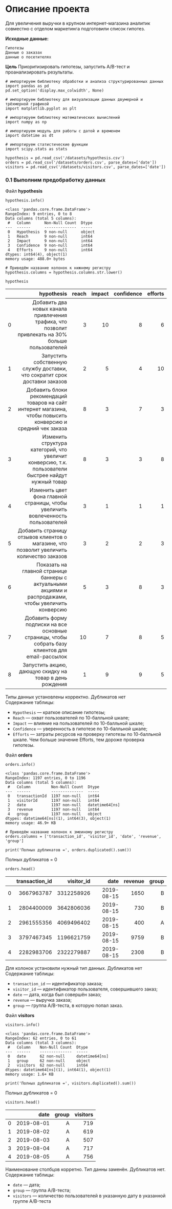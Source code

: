 # Описание проекта

Для увеличения выручки в крупном интернет-магазина аналитик совместно с отделом маркетинга подготовили список гипотез.

**Исходные данные:**

    Гипотезы
    Данные о заказах
    данные о посетителях

**Цель** Приоритизировать гипотезы, запустить A/B-тест и проанализировать результаты. 

```
# импортируем библиотеку обработки и анализа структурированных данных
import pandas as pd
pd.set_option('display.max_colwidth', None)

# импортируем библиотеку для визуализации данных двумерной и трёхмерной графикой
import matplotlib.pyplot as plt

# импортируем библиотеку математических вычислений
import numpy as np

# импортируем модуль для работы с датой и временем
import datetime as dt

# импортируем статистические функции
import scipy.stats as stats
```
```
hypothesis = pd.read_csv('/datasets/hypothesis.csv')
orders = pd.read_csv('/datasets/orders.csv', parse_dates=['date'])
visitors = pd.read_csv('/datasets/visitors.csv', parse_dates=['date'])
```
### 0.1 Выполним предобработку данных

Файл **hypothesis**
```
hypothesis.info()
```
```
<class 'pandas.core.frame.DataFrame'>
RangeIndex: 9 entries, 0 to 8
Data columns (total 5 columns):
 #   Column      Non-Null Count  Dtype 
---  ------      --------------  ----- 
 0   Hypothesis  9 non-null      object
 1   Reach       9 non-null      int64 
 2   Impact      9 non-null      int64 
 3   Confidence  9 non-null      int64 
 4   Efforts     9 non-null      int64 
dtypes: int64(4), object(1)
memory usage: 488.0+ bytes
```
```
# Приведём название колонок к нижнему регистру
hypothesis.columns = hypothesis.columns.str.lower()
```
```
hypothesis
```
|   |                                                                                                   hypothesis | reach | impact | confidence | efforts |
|--:|-------------------------------------------------------------------------------------------------------------:|------:|-------:|-----------:|--------:|
| 0 | Добавить два новых канала привлечения трафика, что позволит привлекать на 30% больше пользователей           | 3     | 10     | 8          | 6       |
| 1 | Запустить собственную службу доставки, что сократит срок доставки заказов                                    | 2     | 5      | 4          | 10      |
| 2 | Добавить блоки рекомендаций товаров на сайт интернет магазина, чтобы повысить конверсию и средний чек заказа | 8     | 3      | 7          | 3       |
| 3 | Изменить структура категорий, что увеличит конверсию, т.к. пользователи быстрее найдут нужный товар          | 8     | 3      | 3          | 8       |
| 4 | Изменить цвет фона главной страницы, чтобы увеличить вовлеченность пользователей                             | 3     | 1      | 1          | 1       |
| 5 | Добавить страницу отзывов клиентов о магазине, что позволит увеличить количество заказов                     | 3     | 2      | 2          | 3       |
| 6 | Показать на главной странице баннеры с актуальными акциями и распродажами, чтобы увеличить конверсию         | 5     | 3      | 8          | 3       |
| 7 | Добавить форму подписки на все основные страницы, чтобы собрать базу клиентов для email-рассылок             | 10    | 7      | 8          | 5       |
| 8 | Запустить акцию, дающую скидку на товар в день рождения                                                      | 1     | 9      | 9          | 5       |

Типы данных установлены корректно. Дубликатов нет   
Содержание таблицы:
- `Hypothesis` — краткое описание гипотезы;
- `Reach` — охват пользователей по 10-балльной шкале;
- `Impact` — влияние на пользователей по 10-балльной шкале;
- `Confidence` — уверенность в гипотезе по 10-балльной шкале;
- `Efforts` — затраты ресурсов на проверку гипотезы по 10-балльной шкале. Чем больше значение Efforts, тем дороже проверка гипотезы.

Файл **orders**
```
orders.info()
```
```
<class 'pandas.core.frame.DataFrame'>
RangeIndex: 1197 entries, 0 to 1196
Data columns (total 5 columns):
 #   Column         Non-Null Count  Dtype         
---  ------         --------------  -----         
 0   transactionId  1197 non-null   int64         
 1   visitorId      1197 non-null   int64         
 2   date           1197 non-null   datetime64[ns]
 3   revenue        1197 non-null   int64         
 4   group          1197 non-null   object        
dtypes: datetime64[ns](1), int64(3), object(1)
memory usage: 46.9+ KB
```
```
# Приведём название колонок к змеиному регистру
orders.columns = ['transaction_id', 'visitor_id', 'date', 'revenue', 'group']
```
```
print('Полных дубликатов =', orders.duplicated().sum())
```
Полных дубликатов = 0
```
orders.head()
```
|   | transaction_id | visitor_id |       date | revenue | group |
|--:|---------------:|-----------:|-----------:|--------:|------:|
| 0 | 3667963787     | 3312258926 | 2019-08-15 | 1650    | B     |
| 1 | 2804400009     | 3642806036 | 2019-08-15 | 730     | B     |
| 2 | 2961555356     | 4069496402 | 2019-08-15 | 400     | A     |
| 3 | 3797467345     | 1196621759 | 2019-08-15 | 9759    | B     |
| 4 | 2282983706     | 2322279887 | 2019-08-15 | 2308    | B     |

Для колонок установили нужный тип данных. Дубликатов нет   
Содержание таблицы:
- `transaction_id` — идентификатор заказа;
- `visitor_id` — идентификатор пользователя, совершившего заказ;
- `date` — дата, когда был совершён заказ;
- `revenue` — выручка заказа;
- `group` — группа A/B-теста, в которую попал заказ.

Файл **visitors**
```
visitors.info()
```
```
<class 'pandas.core.frame.DataFrame'>
RangeIndex: 62 entries, 0 to 61
Data columns (total 3 columns):
 #   Column    Non-Null Count  Dtype         
---  ------    --------------  -----         
 0   date      62 non-null     datetime64[ns]
 1   group     62 non-null     object        
 2   visitors  62 non-null     int64         
dtypes: datetime64[ns](1), int64(1), object(1)
memory usage: 1.6+ KB
```
```
print('Полных дубликатов =', visitors.duplicated().sum())
```
Полных дубликатов = 0
```
visitors.head()
```
|   |       date | group | visitors |
|--:|-----------:|------:|---------:|
| 0 | 2019-08-01 | A     | 719      |
| 1 | 2019-08-02 | A     | 619      |
| 2 | 2019-08-03 | A     | 507      |
| 3 | 2019-08-04 | A     | 717      |
| 4 | 2019-08-05 | A     | 756      |

Наименование столбцов корретно. Тип данны заменён. Дубликатов нет.   
Содержание таблицы:
- `date` — дата;
- `group` — группа A/B-теста;
- `visitors` — количество пользователей в указанную дату в указанной группе A/B-теста
```
```
```
```
```
```
```
```
```
```
```
```
```
```
```
```
```
```
```
```
```
```
```
```
```
```
```
```
```
```
```
```
```
```
```
```
```
```
```
```
```
```
```
```
```
```
```
```
```
```
```
```
```
```
```
```
```
```
```
```
```
```
```
```
```
```
```
```
```
```
```
```
```
```
```
```
```
```
```
```
```
```
```
```
```
```
```
```
```
```
```
```
```
```
```
```
```
```
```
```
```
```
```
```
```
```
```
```
```
```
```
```
```
```
```
```
```
```
```
```
```
```
```
```
```
```
```
```
```
```
```
```
```
```
```
```
```
```
```
```
```
```
```
```
```
```
```
```
```
```
```
```
```
```
```
```
```
```
```
```
```
```
```
```
```
```
```
```
```
```
```
```
```
```
```
```
```
```
```
```
```
```
```
```
```
```
```
```
```
```
```
```
```
```
```
```
```
```
```
```
```
```
```
```
```
```
```
```
```
```
```
```
```
```
```
```
```
```
